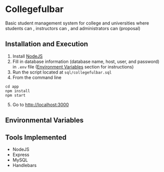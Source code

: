 # Collegefulbar
Basic student management system for college and universities where students can , instructors can , and administrators can (proposal)

## Installation and Execution
1. Install [NodeJS](https://nodejs.org/en/)
2. Fill in database information (database name, host, user, and password) in `.env` file ([Environment Variables](#environmental-variables) section for instructions)
3. Run the script located at `sql/collegefulbar.sql`
4. From the command line 
```
cd app
npm install
npm start
```
5. Go to [http://localhost:3000](http://localhost:3000)

## Environmental Variables   

## Tools Implemented
* NodeJS
* Express
* MySQL
* Handlebars